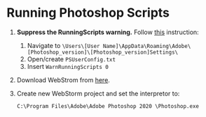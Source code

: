 # Running Photoshop Scripts


1. __Suppress the RunningScripts warning.__ Follow [this](https://helpx.adobe.com/photoshop/kb/enable-optional-extensions-photoshop-cc.html#:~:text=Save%20the%20file%20as%20%22PSUserConfig,%5C%5BPhotoshop_version%5D%5C%5BPhotoshop_version%5DSettings%5C) instruction:

    1. Navigate to `\Users\[User Name]\AppData\Roaming\Adobe\[Photoshop_version]\[Photoshop_version]Settings\`
    2. Open/create `PSUserConfig.txt`
    3. Insert `WarnRunningScripts 0`

2. Download WebStrom from [here](https://www.jetbrains.com/webstorm/download).
   
3. Create new WebStorm project and set the interpretor to:

    `C:\Program Files\Adobe\Adobe Photoshop 2020 \Photoshop.exe`